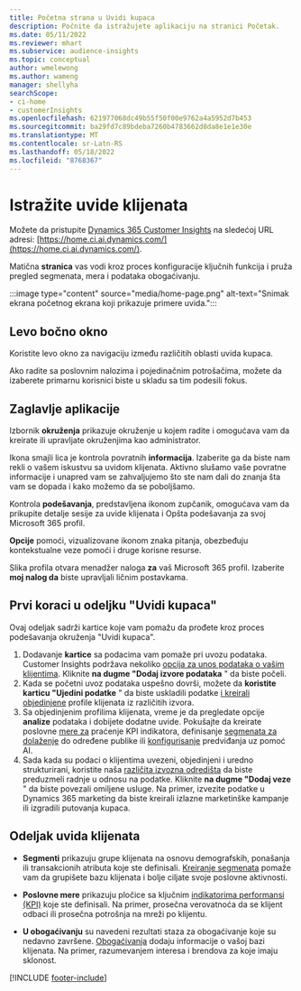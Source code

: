 ```yaml
---
title: Početna strana u Uvidi kupaca
description: Počnite da istražujete aplikaciju na stranici Početak.
ms.date: 05/11/2022
ms.reviewer: mhart
ms.subservice: audience-insights
ms.topic: conceptual
author: wmelewong
ms.author: wameng
manager: shellyha
searchScope:
- ci-home
- customerInsights
ms.openlocfilehash: 621977068dc49b55f50f00e9762a4a5952d7b453
ms.sourcegitcommit: ba29fd7c89bdeba7260b4783662d8da8e1e1e30e
ms.translationtype: MT
ms.contentlocale: sr-Latn-RS
ms.lasthandoff: 05/18/2022
ms.locfileid: "8768367"
---
```

# <a name="explore-customer-insights"></a>Istražite uvide klijenata

Možete da pristupite [Dynamics 365 Customer Insights](https://home.ci.ai.dynamics.com/) na sledećoj URL adresi: [https://home.ci.ai.dynamics.com/](https://home.ci.ai.dynamics.com/).

Matična **stranica** vas vodi kroz proces konfiguracije ključnih funkcija i pruža pregled segmenata, mera i podataka obogaćivanju.

:::image type="content" source="media/home-page.png" alt-text="Snimak ekrana početnog ekrana koji prikazuje primere uvida.":::

## <a name="left-side-pane"></a>Levo bočno okno

Koristite levo okno za navigaciju između različitih oblasti uvida kupaca.

Ako radite sa poslovnim nalozima i pojedinačnim potrošačima, možete da izaberete primarnu korisnici biste u skladu sa tim podesili fokus.

## <a name="application-header"></a>Zaglavlje aplikacije

Izbornik **okruženja** prikazuje okruženje u kojem radite i omogućava vam da kreirate ili upravljate okruženjima kao administrator.

Ikona smajli lica je kontrola povratnih **informacija**. Izaberite ga da biste nam rekli o vašem iskustvu sa uvidom klijenata. Aktivno slušamo vaše povratne informacije i unapred vam se zahvaljujemo što ste nam dali do znanja šta vam se dopada i kako možemo da se poboljšamo.

Kontrola **podešavanja**, predstavljena ikonom zupčanik, omogućava vam da prikupite detalje sesije za uvide klijenata i Opšta podešavanja za svoj Microsoft 365 profil.

**Opcije** pomoći, vizualizovane ikonom znaka pitanja, obezbeđuju kontekstualne veze pomoći i druge korisne resurse.

Slika profila otvara menadžer naloga **za** vaš Microsoft 365 profil. Izaberite **moj nalog da** biste upravljali ličnim postavkama.

## <a name="getting-started-with-customer-insights-section"></a>Prvi koraci u odeljku "Uvidi kupaca"

Ovaj odeljak sadrži kartice koje vam pomažu da prođete kroz proces podešavanja okruženja "Uvidi kupaca".

1. Dodavanje **kartice** sa podacima vam pomaže pri uvozu podataka. Customer Insights podržava nekoliko [opcija za unos podataka o vašim klijentima](data-sources.md). Kliknite **na dugme "Dodaj izvore podataka** " da biste počeli.
1. Kada se početni uvoz podataka uspešno dovrši, možete da **koristite karticu "Ujedini podatke** " da biste uskladili podatke [i kreirali objedinjene](data-unification.md) profile klijenata iz različitih izvora. 
1. Sa objedinjenim profilima klijenata, vreme je da pregledate opcije **analize** podataka i dobijete dodatne uvide. Pokušajte da kreirate poslovne [mere za](measures.md) praćenje KPI indikatora, definisanje [segmenata za dolaženje](segments.md) do određene publike ili [konfigurisanje](predictions-overview.md) predviđanja uz pomoć AI.
1. Sada kada su podaci o klijentima uvezeni, objedinjeni i uredno strukturirani, koristite naša [različita izvozna odredišta](export-destinations.md) da biste preduzmeli radnje u odnosu na podatke. Kliknite **na dugme "Dodaj veze** " da biste povezali omiljene usluge. Na primer, izvezite podatke u Dynamics 365 marketing da biste kreirali izlazne marketinške kampanje ili izgradili putovanja kupaca. 

## <a name="your-customer-insights-section"></a>Odeljak uvida klijenata

- **Segmenti** prikazuju grupe klijenata na osnovu demografskih, ponašanja ili transakcionih atributa koje ste definisali. [Kreiranje segmenata](segments.md) pomaže vam da grupišete bazu klijenata i bolje ciljate svoje poslovne aktivnosti.

- **Poslovne mere** prikazuju pločice sa ključnim [indikatorima performansi (KPI)](measures.md) koje ste definisali. Na primer, prosečna verovatnoća da se klijent odbaci ili prosečna potrošnja na mreži po klijentu.

- **U obogaćivanju** su navedeni rezultati staza za obogaćivanje koje su nedavno završene. [Obogaćivanja](enrichment-hub.md) dodaju informacije o vašoj bazi klijenata. Na primer, razumevanjem interesa i brendova za koje imaju sklonost.


[!INCLUDE [footer-include](includes/footer-banner.md)]
